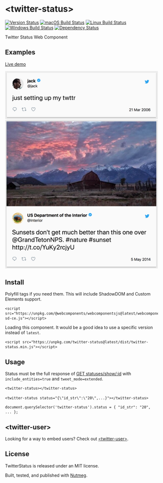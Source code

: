 &lt;twitter-status&gt;
====

[![Version Status](https://img.shields.io/npm/v/twitter-status.svg?style=flat&label=version&colorB=4bc524)](https://npmjs.com/package/twitter-status)
[![macOS Build Status](https://img.shields.io/circleci/project/github/abraham/twitter-status.svg?style=flat&label=macos)](https://circleci.com/gh/abraham/twitter-status)
[![Linux Build Status](https://img.shields.io/travis/abraham/twitter-status.svg?style=flat&label=linux)](https://travis-ci.org/abraham/twitter-status)
[![Windows Build Status](https://img.shields.io/appveyor/ci/abraham/twitter-status.svg?style=flat&label=windows)](https://ci.appveyor.com/project/abraham/twitter-status)
[![Dependency Status](https://david-dm.org/abraham/twitter-status.svg?style=flat)](https://david-dm.org/abraham/twitter-status)

Twitter Status Web Component

Examples
----

[Live demo](https://codepen.io/abrahamwilliams/pen/eyLLWy)

![Example](/images/simple.png)
![Example with image](/images/image.png)

Install
----

Polyfill tags if you need them. This will include ShadowDOM and Custom Elements support.

```
<script src="https://unpkg.com/@webcomponents/webcomponentsjs@latest/webcomponents-sd-ce.js"></script>
```

Loading this component. It would be a good idea to use a specific version instead of `latest`.

```
<script src="https://unpkg.com/twitter-status@latest/dist/twitter-status.min.js"></script>
```

Usage
----

Status must be the full response of [GET statuses/show/:id](https://developer.twitter.com/en/docs/tweets/post-and-engage/api-reference/get-statuses-show-id) with `include_entities=true` and `tweet_mode=extended`.

```
<twitter-status></twitter-status>

<twitter-status status="{\"id_str\":\"20\",...}"></twitter-status>
```

```
document.querySelector('twitter-status').status = { "id_str": "20", ... };

```

&lt;twitter-user&gt;
----

Looking for a way to embed users? Check out [&lt;twitter-user&gt;](https://github.com/abraham/twitter-user).

License
----

TwitterStatus is released under an MIT license.

Built, tested, and published with [Nutmeg](https://nutmeg.tools).
